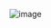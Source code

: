 
![image](https://user-images.githubusercontent.com/37007962/183644282-cc6c3920-660c-45c4-9afa-c24df892b5ce.png)
